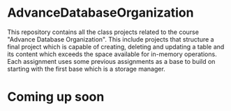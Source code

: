 # AdvanceDatabaseOrganization
This repository contains all the class projects related to the course "Advance Database Organization". This include projects that structure a final project which is capable of creating, deleting and updating a table and its content which exceeds the space available for in-memory operations. Each assignment uses some previous assignments as a base to build on starting with the first base which is a storage manager.

# Coming up soon
